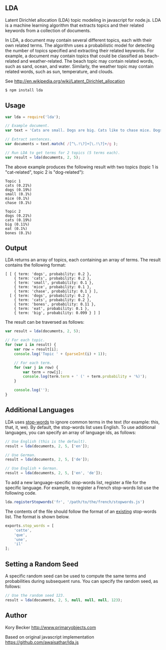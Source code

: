 ﻿LDA
--------

Latent Dirichlet allocation (LDA) topic modeling in javascript for node.js.
LDA is a machine learning algorithm that extracts topics and their related keywords from a collection of documents.

In LDA, a document may contain several different topics, each with their own related terms. The algorithm uses a probabilistic model for detecting the number of topics specified and extracting their related keywords. For example, a document may contain topics that could be classified as beach-related and weather-related. The beach topic may contain related words, such as sand, ocean, and water. Similarly, the weather topic may contain related words, such as sun, temperature, and clouds.

See http://en.wikipedia.org/wiki/Latent_Dirichlet_allocation

```bash
$ npm install lda
```

## Usage
```javascript
var lda = require('lda');

// Example document.
var text = 'Cats are small. Dogs are big. Cats like to chase mice. Dogs like to eat bones.';

// Extract sentences.
var documents = text.match( /[^\.!\?]+[\.!\?]+/g );

// Run LDA to get terms for 2 topics (5 terms each).
var result = lda(documents, 2, 5);
```

The above example produces the following result with two topics (topic 1 is "cat-related", topic 2 is "dog-related"):
```
Topic 1
cats (0.21%)
dogs (0.19%)
small (0.1%)
mice (0.1%)
chase (0.1%)

Topic 2
dogs (0.21%)
cats (0.19%)
big (0.11%)
eat (0.1%)
bones (0.1%)
```

## Output

LDA returns an array of topics, each containing an array of terms. The result contains the following format:

```
[ [ { term: 'dogs', probability: 0.2 },
    { term: 'cats', probability: 0.2 },
    { term: 'small', probability: 0.1 },
    { term: 'mice', probability: 0.1 },
    { term: 'chase', probability: 0.1 } ],
  [ { term: 'dogs', probability: 0.2 },
    { term: 'cats', probability: 0.2 },
    { term: 'bones', probability: 0.11 },
    { term: 'eat', probability: 0.1 },
    { term: 'big', probability: 0.099 } ] ]
```

The result can be traversed as follows:

```javascript
var result = lda(documents, 2, 5);

// For each topic.
for (var i in result) {
	var row = result[i];
	console.log('Topic ' + (parseInt(i) + 1));

	// For each term.
	for (var j in row) {
		var term = row[j];
		console.log(term.term + ' (' + term.probability + '%)');
	}

	console.log('');
}
```

## Additional Languages

LDA uses [stop-words](https://en.wikipedia.org/wiki/Stop_words) to ignore common terms in the text (for example: this, that, it, we). By default, the stop-words list uses English. To use additional languages, you can specify an array of language ids, as follows:

```javascript
// Use English (this is the default).
result = lda(documents, 2, 5, ['en']);

// Use German.
result = lda(documents, 2, 5, ['de']);

// Use English + German.
result = lda(documents, 2, 5, ['en', 'de']);
```

To add a new language-specific stop-words list, register a file for the specific language. For example, to register a French stop-words list use the following code.

```js
lda.registerStopwords('fr', '/path/to/the/french/stopwords.js')
```

The contents of the file should follow the format of an [existing](https://github.com/primaryobjects/lda/blob/master/lib/stopwords_en.js) stop-words list. The format is shown below.

```javascript
exports.stop_words = [
    'cette',
    'que',
    'une',
    'il'
];
```

## Setting a Random Seed

A specific random seed can be used to compute the same terms and probabilities during subsequent runs. You can specify the random seed, as follows:

```javascript
// Use the random seed 123.
result = lda(documents, 2, 5, null, null, null, 123);
```

## Author

Kory Becker
http://www.primaryobjects.com

Based on original javascript implementation
https://github.com/awaisathar/lda.js
